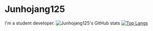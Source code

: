 # Junhojang125
I'm a student developer.
![Junhojang125's GitHub stats](https://github-readme-stats.vercel.app/api?username=junhojang125&show_icons=true&theme=gradient)
[![Top Langs](https://github-readme-stats.vercel.app/api/top-langs/?username=junhojang125)](https://github.com/junhojang125)
